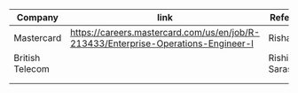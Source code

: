 
| Company         | link                                                                               | Reference      | Status |
| --------------- | ---------------------------------------------------------------------------------- | -------------- | ------ |
| Mastercard      | https://careers.mastercard.com/us/en/job/R-213433/Enterprise-Operations-Engineer-I | Rishabh???     |        |
| British Telecom |                                                                                    | Rishi Saraswat |        |
|                 |                                                                                    |                |        |
|                 |                                                                                    |                |        |
